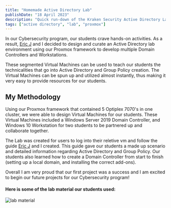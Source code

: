 ```yaml
---
title: "Homemade Active Directory Lab"
publishDate: "18 April 2023"
description: "Quick run-down of the Kraken Security Active Directory Lab"
tags: ["active directory", "lab", "proxmox"]
---
```


In our Cybersecurity program, our students crave hands-on activities. As a result, [Eric J](https://35th.io) and I decided to design and curate an Active Directory lab environment using our Proxmox framework to develop multiple Domain Controllers and Workstations.

These segmented Virtual Machines can be used to teach our students the technicalities that go into Active Directory and Group Policy creation. The Virtual Machines can be spun up and utilized almost instantly, thus making it very easy to provide resources for our students.

## My Methodology

Using our Proxmox framework that contained 5 Optiplex 7070's in one cluster, we were able to design Virtual Machines for our students. These Virtual Machines included a Windows Server 2019 Domain Controller, and Windows 10 Workstation for two students to be partnered up and collaborate together.

The Lab was created for users to log into their reletive vm and follow the guide [Eric J](https://35th.io) and I created. This guide gave our students a made up scenario and detailed information regarding Active Directory and Group Policy. Our students also learned how to create a Domain Controller from start to finish (setting up a local domain, and installing the correct add-ons).

Overall I am very proud that our first project was a success and I am excited to begin our future projects for our Cybersecurity program!

#### Here is some of the lab material our students used:

![lab material](/adlab.png)
